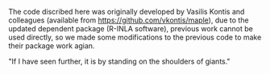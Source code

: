 The code discribed here was originally developed by Vasilis Kontis and colleagues (available from https://github.com/vkontis/maple), due to the updated dependent package (R-INLA software), previous work cannot be used directly, so we made some modifications to the previous code to make their package work agian.
 
"If I have seen further, it is by standing on the shoulders of giants."
